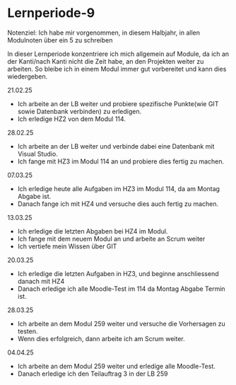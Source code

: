 
# Lernperiode-9

Notenziel: Ich habe mir vorgenommen, in diesem Halbjahr, in allen Modulnoten über ein 5 zu schreiben

In dieser Lernperiode konzentriere ich mich allgemein auf Module, da ich an der Kanti/nach Kanti nicht die Zeit habe, an den Projekten weiter zu arbeiten. So bleibe ich in einem Modul immer gut vorbereitet und kann dies wiedergeben.

21.02.25

- Ich arbeite an der LB weiter und probiere spezifische Punkte(wie GIT sowie Datenbank verbinden) zu erledigen.
- Ich erledige HZ2 von dem Modul 114.

28.02.25

- Ich arbeite an der LB weiter und verbinde dabei eine Datenbank mit Visual Studio.
- Ich fange mit HZ3 im Modul 114 an und probiere dies fertig zu machen.

07.03.25

- Ich erledige heute alle Aufgaben im HZ3 im Modul 114, da am Montag Abgabe ist.
- Danach fange ich mit HZ4 und versuche dies auch fertig zu machen.

13.03.25

- Ich erledige die letzten Abgaben bei HZ4 im Modul.
- Ich fange mit dem neuem Modul an und arbeite an Scrum weiter
- Ich vertiefe mein Wissen über GIT


20.03.25

- Ich erledige die letzten Aufgaben in HZ3, und beginne anschliessend danach mit HZ4
- Danach erledige ich alle Moodle-Test im 114 da Montag Abgabe Termin ist.

28.03.25

- Ich arbeite an dem Modul 259 weiter und versuche die Vorhersagen zu testen.
- Wenn dies erfolgreich, dann arbeite ich am Scrum weiter.

04.04.25

- Ich arbeite an dem Modul 259 weiter und erledige alle Moodle-Test.
- Danach erledige ich den Teilauftrag 3 in der LB 259
